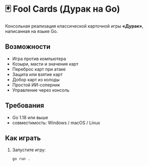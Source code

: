 # 🃏 Fool Cards (Дурак на Go)

Консольная реализация классической карточной игры **«Дурак»**, написанная на языке Go.

##  Возможности

- Игра против компьютера
- Козыри, масти и значения карт
- Переброс карт при атаке
- Защита или взятие карт
- Добор карт из колоды
- Простой ИИ-соперник
- Управление через консоль

## Требования

- Go 1.18 или выше
- совместимость: Windows / macOS / Linux

##  Как играть

1. Запустите игру:
   ```bash
   go run .
